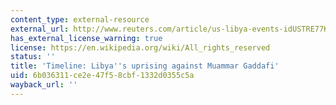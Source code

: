 ```yaml
---
content_type: external-resource
external_url: http://www.reuters.com/article/us-libya-events-idUSTRE77K2QH20110821
has_external_license_warning: true
license: https://en.wikipedia.org/wiki/All_rights_reserved
status: ''
title: 'Timeline: Libya''s uprising against Muammar Gaddafi'
uid: 6b036311-ce2e-47f5-8cbf-1332d0355c5a
wayback_url: ''
---
```

